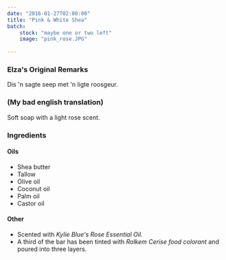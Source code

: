 ```yaml
---
date: "2016-01-27T02:00:00"
title: "Pink & White Shea"
batch:
    stock: "maybe one or two left"
    image: "pink_rose.JPG"
   
---
```


### Elza's Original Remarks

Dis 'n sagte seep met 'n ligte roosgeur.

### (My bad english translation)

Soft soap with a light rose scent.

### Ingredients

#### Oils

 - Shea butter
 - Tallow
 - Olive oil
 - Coconut oil 
 - Palm oil 
 - Castor oil
 
#### Other

 - Scented with _Kylie Blue's Rose Essential Oil_.
 - A third of the bar has been tinted with _Rolkem Cerise food colorant_ and poured into three layers.
